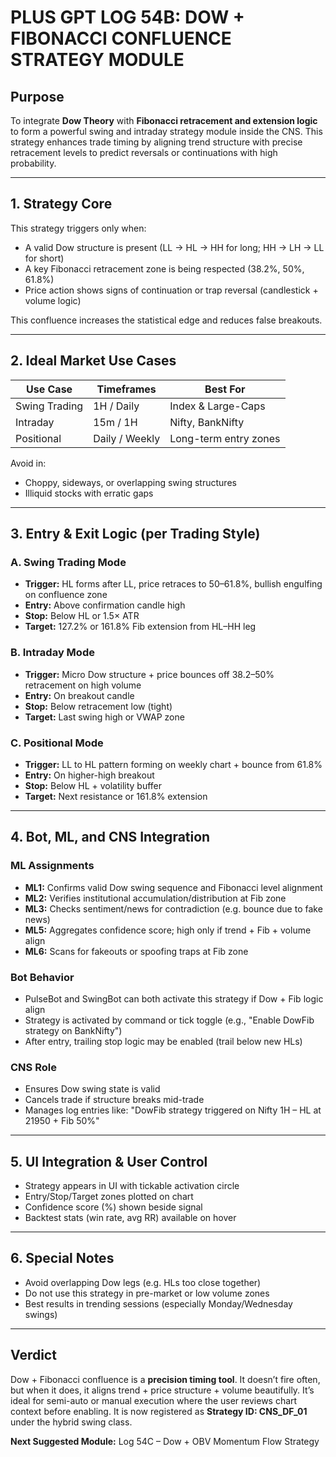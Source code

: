 
# PLUS GPT LOG 54B: DOW + FIBONACCI CONFLUENCE STRATEGY MODULE

## Purpose
To integrate **Dow Theory** with **Fibonacci retracement and extension logic** to form a powerful swing and intraday strategy module inside the CNS. This strategy enhances trade timing by aligning trend structure with precise retracement levels to predict reversals or continuations with high probability.

---

## 1. Strategy Core
This strategy triggers only when:
- A valid Dow structure is present (LL → HL → HH for long; HH → LH → LL for short)
- A key Fibonacci retracement zone is being respected (38.2%, 50%, 61.8%)
- Price action shows signs of continuation or trap reversal (candlestick + volume logic)

This confluence increases the statistical edge and reduces false breakouts.

---

## 2. Ideal Market Use Cases

| Use Case       | Timeframes     | Best For             |
|----------------|----------------|-----------------------|
| Swing Trading  | 1H / Daily     | Index & Large-Caps    |
| Intraday       | 15m / 1H       | Nifty, BankNifty      |
| Positional     | Daily / Weekly | Long-term entry zones |

Avoid in:
- Choppy, sideways, or overlapping swing structures
- Illiquid stocks with erratic gaps

---

## 3. Entry & Exit Logic (per Trading Style)

### A. Swing Trading Mode
- **Trigger:** HL forms after LL, price retraces to 50–61.8%, bullish engulfing on confluence zone
- **Entry:** Above confirmation candle high
- **Stop:** Below HL or 1.5× ATR
- **Target:** 127.2% or 161.8% Fib extension from HL–HH leg

### B. Intraday Mode
- **Trigger:** Micro Dow structure + price bounces off 38.2–50% retracement on high volume
- **Entry:** On breakout candle
- **Stop:** Below retracement low (tight)
- **Target:** Last swing high or VWAP zone

### C. Positional Mode
- **Trigger:** LL to HL pattern forming on weekly chart + bounce from 61.8%
- **Entry:** On higher-high breakout
- **Stop:** Below HL + volatility buffer
- **Target:** Next resistance or 161.8% extension

---

## 4. Bot, ML, and CNS Integration

### ML Assignments
- **ML1:** Confirms valid Dow swing sequence and Fibonacci level alignment
- **ML2:** Verifies institutional accumulation/distribution at Fib zone
- **ML3:** Checks sentiment/news for contradiction (e.g. bounce due to fake news)
- **ML5:** Aggregates confidence score; high only if trend + Fib + volume align
- **ML6:** Scans for fakeouts or spoofing traps at Fib zone

### Bot Behavior
- PulseBot and SwingBot can both activate this strategy if Dow + Fib logic align
- Strategy is activated by command or tick toggle (e.g., "Enable DowFib strategy on BankNifty")
- After entry, trailing stop logic may be enabled (trail below new HLs)

### CNS Role
- Ensures Dow swing state is valid
- Cancels trade if structure breaks mid-trade
- Manages log entries like: "DowFib strategy triggered on Nifty 1H – HL at 21950 + Fib 50%"

---

## 5. UI Integration & User Control
- Strategy appears in UI with tickable activation circle
- Entry/Stop/Target zones plotted on chart
- Confidence score (%) shown beside signal
- Backtest stats (win rate, avg RR) available on hover

---

## 6. Special Notes
- Avoid overlapping Dow legs (e.g. HLs too close together)
- Do not use this strategy in pre-market or low volume zones
- Best results in trending sessions (especially Monday/Wednesday swings)

---

## Verdict
Dow + Fibonacci confluence is a **precision timing tool**. It doesn’t fire often, but when it does, it aligns trend + price structure + volume beautifully. It’s ideal for semi-auto or manual execution where the user reviews chart context before enabling. It is now registered as **Strategy ID: CNS_DF_01** under the hybrid swing class.

**Next Suggested Module:** Log 54C – Dow + OBV Momentum Flow Strategy
